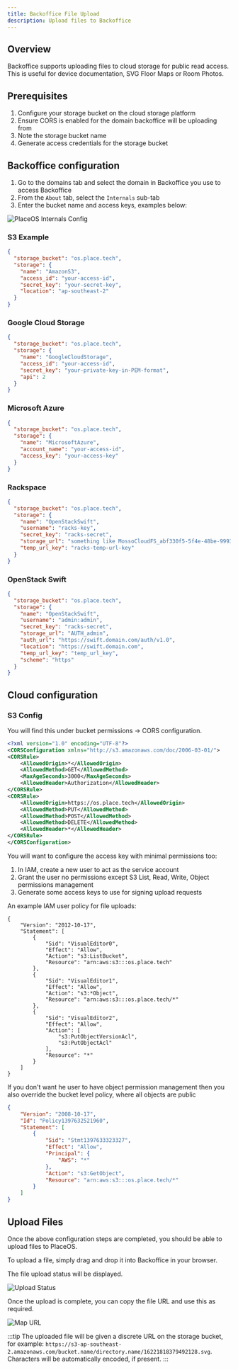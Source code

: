 ```yaml
---
title: Backoffice File Upload
description: Upload files to Backoffice
---
```


## Overview

Backoffice supports uploading files to cloud storage for public read access.  
This is useful for device documentation, SVG Floor Maps or Room Photos.

## Prerequisites

1. Configure your storage bucket on the cloud storage platform
2. Ensure CORS is enabled for the domain backoffice will be uploading from
3. Note the storage bucket name
4. Generate access credentials for the storage bucket

## Backoffice configuration

1. Go to the domains tab and select the domain in Backoffice you use to access Backoffice
2. From the `About` tab, select the `Internals` sub-tab
3. Enter the bucket name and access keys, examples below:

![PlaceOS Internals Config](./assets/internals.png)

### S3 Example

```json
{
  "storage_bucket": "os.place.tech",
  "storage": {
    "name": "AmazonS3",
    "access_id": "your-access-id",
    "secret_key": "your-secret-key",
    "location": "ap-southeast-2"
  }
}
```

### Google Cloud Storage

```json
{
  "storage_bucket": "os.place.tech",
  "storage": {
    "name": "GoogleCloudStorage",
    "access_id": "your-access-id",
    "secret_key": "your-private-key-in-PEM-format",
    "api": 2
  }
}
```

### Microsoft Azure

```json
{
  "storage_bucket": "os.place.tech",
  "storage": {
    "name": "MicrosoftAzure",
    "account_name": "your-access-id",
    "access_key": "your-access-key"
  }
}
```

### Rackspace

```json
{
  "storage_bucket": "os.place.tech",
  "storage": {
    "name": "OpenStackSwift",
    "username": "racks-key",
    "secret_key": "racks-secret",
    "storage_url": "something like MossoCloudFS_abf330f5-5f4e-48be-9993-b5dxxxxxx",
    "temp_url_key": "racks-temp-url-key"
  }
}
```

### OpenStack Swift

```json
{
  "storage_bucket": "os.place.tech",
  "storage": {
    "name": "OpenStackSwift",
    "username": "admin:admin",
    "secret_key": "racks-secret",
    "storage_url": "AUTH_admin",
    "auth_url": "https://swift.domain.com/auth/v1.0",
    "location": "https://swift.domain.com",
    "temp_url_key": "temp_url_key",
    "scheme": "https"
  }
}
```


## Cloud configuration

### S3 Config

You will find this under bucket permissions -> CORS configuration.

```xml
<?xml version="1.0" encoding="UTF-8"?>
<CORSConfiguration xmlns="http://s3.amazonaws.com/doc/2006-03-01/">
<CORSRule>
    <AllowedOrigin>*</AllowedOrigin>
    <AllowedMethod>GET</AllowedMethod>
    <MaxAgeSeconds>3000</MaxAgeSeconds>
    <AllowedHeader>Authorization</AllowedHeader>
</CORSRule>
<CORSRule>
    <AllowedOrigin>https://os.place.tech</AllowedOrigin>
    <AllowedMethod>PUT</AllowedMethod>
    <AllowedMethod>POST</AllowedMethod>
    <AllowedMethod>DELETE</AllowedMethod>
    <AllowedHeader>*</AllowedHeader>
</CORSRule>
</CORSConfiguration>
```

You will want to configure the access key with minimal permissions too:

1. In IAM, create a new user to act as the service account
2. Grant the user no permissions except S3 List, Read, Write, Object permissions management 
3. Generate some access keys to use for signing upload requests

An example IAM user policy for file uploads:

```
{
    "Version": "2012-10-17",
    "Statement": [
        {
            "Sid": "VisualEditor0",
            "Effect": "Allow",
            "Action": "s3:ListBucket",
            "Resource": "arn:aws:s3:::os.place.tech"
        },
        {
            "Sid": "VisualEditor1",
            "Effect": "Allow",
            "Action": "s3:*Object",
            "Resource": "arn:aws:s3:::os.place.tech/*"
        },
        {
            "Sid": "VisualEditor2",
            "Effect": "Allow",
            "Action": [
                "s3:PutObjectVersionAcl",
                "s3:PutObjectAcl"
            ],
            "Resource": "*"
        }
    ]
}
```

If you don't want he user to have object permission management then you also override the bucket level policy, where all objects are public

```json
{
    "Version": "2008-10-17",
    "Id": "Policy1397632521960",
    "Statement": [
        {
            "Sid": "Stmt1397633323327",
            "Effect": "Allow",
            "Principal": {
                "AWS": "*"
            },
            "Action": "s3:GetObject",
            "Resource": "arn:aws:s3:::os.place.tech/*"
        }
    ]
}
```
## Upload Files

Once the above configuration steps are completed, you should be able to upload files to PlaceOS.

To upload a file, simply drag and drop it into Backoffice in your browser.

The file upload status will be displayed.

![Upload Status](./assets/upload-modal.png)

Once the upload is complete, you can copy the file URL and use this as required.

![Map URL](./assets/map-url.png)

:::tip
The uploaded file will be given a discrete URL on the storage bucket, for example: `https://s3-ap-southeast-2.amazonaws.com/bucket.name/directory.name/16221818379492128.svg`.  
Characters will be automatically encoded, if present.
:::